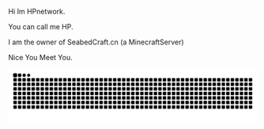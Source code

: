 Hi Im HPnetwork.

You can call me HP.

I am the owner of SeabedCraft.cn (a MinecraftServer)

Nice You Meet You.

<picture>
  <source media="(prefers-color-scheme: dark)" srcset="https://raw.githubusercontent.com/HP-network/HP-network/output/github-contribution-grid-snake-dark.svg">
  <source media="(prefers-color-scheme: light)" srcset="https://raw.githubusercontent.com/HP-network/HP-network/output/github-contribution-grid-snake.svg">
  <img alt="github contribution grid snake animation" src="https://raw.githubusercontent.com/HP-network/HP-network/output/github-contribution-grid-snake.svg">
</picture>
